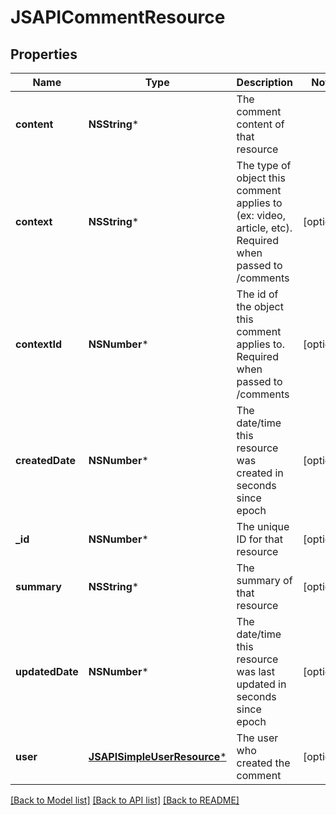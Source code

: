 # JSAPICommentResource

## Properties
Name | Type | Description | Notes
------------ | ------------- | ------------- | -------------
**content** | **NSString*** | The comment content of that resource | 
**context** | **NSString*** | The type of object this comment applies to (ex: video, article, etc). Required when passed to /comments | [optional] 
**contextId** | **NSNumber*** | The id of the object this comment applies to.  Required when passed to /comments | [optional] 
**createdDate** | **NSNumber*** | The date/time this resource was created in seconds since epoch | [optional] 
**_id** | **NSNumber*** | The unique ID for that resource | [optional] 
**summary** | **NSString*** | The summary of that resource | [optional] 
**updatedDate** | **NSNumber*** | The date/time this resource was last updated in seconds since epoch | [optional] 
**user** | [**JSAPISimpleUserResource***](JSAPISimpleUserResource.md) | The user who created the comment | [optional] 

[[Back to Model list]](../README.md#documentation-for-models) [[Back to API list]](../README.md#documentation-for-api-endpoints) [[Back to README]](../README.md)


